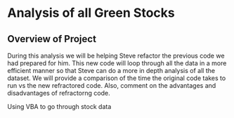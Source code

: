# Analysis of all Green Stocks

## Overview of Project
During this analysis we will be helping Steve refactor the previous code we had prepared for him. This new code will loop through all the data in a more efficient manner so that Steve can do a more in depth analysis of all the dataset. We will provide a comparison of the time the original code takes to run vs the new refractored code. Also, comment on the advantages and disadvantages of refractorng code.

Using VBA to go through stock data
